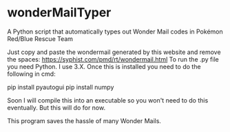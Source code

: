 # wonderMailTyper
A Python script that automatically types out Wonder Mail codes in Pokémon Red/Blue Rescue Team

Just copy and paste the wondermail generated by this website and remove the spaces: https://syphist.com/pmd/rt/wondermail.html
To run the .py file you need Python. I use 3.X. Once this is installed you need to do the following in cmd:

pip install pyautogui
pip install numpy

Soon I will compile this into an executable so you won't need to do this eventually. But this will do for now. 

This program saves the hassle of many Wonder Mails.
